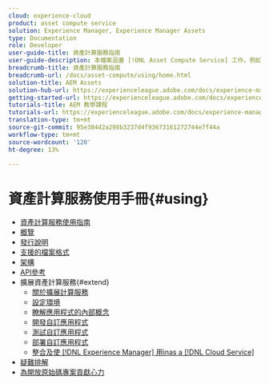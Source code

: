 ```yaml
---
cloud: experience-cloud
product: asset compute service
solution: Experience Manager, Experience Manager Assets
type: Documentation
role: Developer
user-guide-title: 資產計算服務指南
user-guide-description: 本檔案涵蓋 [!DNL Asset Compute Service] 工作，例如如何開發、管理、部署和疑難排解自訂程式碼。
breadcrumb-title: 資產計算服務指南
breadcrumb-url: /docs/asset-compute/using/home.html
solution-title: AEM Assets
solution-hub-url: https://experienceleague.adobe.com/docs/experience-manager-cloud-service/assets/home.html
getting-started-url: https://experienceleague.adobe.com/docs/experience-manager-cloud-service/assets/asset-microservices-overview.html
tutorials-title: AEM 教學課程
tutorials-url: https://experienceleague.adobe.com/docs/experience-manager-learn/assets/overview.html
translation-type: tm+mt
source-git-commit: 95e384d2a298b3237d4f93673161272744e7f44a
workflow-type: tm+mt
source-wordcount: '120'
ht-degree: 13%

---
```



# 資產計算服務使用手冊{#using}

+ [資產計算服務使用指南](home.md)
+ [概覽](introduction.md)
+ [發行說明](release-notes.md)
+ [支援的檔案格式](https://experienceleague.adobe.com/docs/experience-manager-cloud-service/assets/file-format-support.html)
+ [架構](architecture.md)
+ [API參考](api.md)
+ 擴展資產計算服務{#extend}
   + [關於擴展計算服務](understand-extensibility.md)
   + [設定環境](setup-environment.md)
   + [瞭解應用程式的內部概念](custom-application-internals.md)
   + [開發自訂應用程式](develop-custom-application.md)
   + [測試自訂應用程式](test-custom-application.md)
   + [部署自訂應用程式](deploy-custom-application.md)
   + [整合及使 [!DNL Experience Manager] 用inas a [!DNL Cloud Service]](https://experienceleague.adobe.com/docs/experience-manager-cloud-service/assets/asset-microservices-overview.html)
+ [疑難排解](troubleshooting.md)
+ [為開放原始碼專案貢獻心力](contribute-to-compute-service.md)
